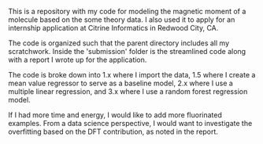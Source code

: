 This is a repository with my code for modeling the magnetic moment of a molecule based on the some theory data. I also used it to apply for an internship application at Citrine Informatics in Redwood City, CA.

The code is organized such that the parent directory includes all my scratchwork. Inside the 'submission' folder is the streamlined code along with a report I wrote up for the application.

The code is broke down into 1.x where I import the data, 1.5 where I create a mean value regressor to serve as a baseline model, 2.x where I use a multiple linear regression, and 3.x where I use a random forest regression model. 

If I had more time and energy, I would like to add more fluorinated examples. From a data science perspective, I would want to investigate the overfitting based on the DFT contribution, as noted in the report.
